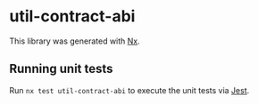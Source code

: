 # util-contract-abi

This library was generated with [Nx](https://nx.dev).

## Running unit tests

Run `nx test util-contract-abi` to execute the unit tests via [Jest](https://jestjs.io).
